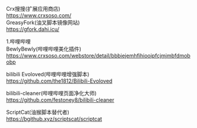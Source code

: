 Crx搜搜(扩展应用商店)                                                                                                           
https://www.crxsoso.com/                                                                                                       
GreasyFork(油叉脚本镜像网站)                                                                                                    
https://gfork.dahi.icu/                                                                                                        

1.哔哩哔哩                                                                                                                     
BewlyBewly(哔哩哔哩美化插件)                                                                                                    
https://www.crxsoso.com/webstore/detail/bbbiejemhfihiooipfcjmjmbfdmobobp                                                       

bilibili Evoloved(哔哩哔哩增强脚本)                                                                                             
https://github.com/the1812/Bilibili-Evoloved                                                                                   

bilibili-cleaner(哔哩哔哩页面净化大师)                                                                                          
https://github.com/festoney8/bilibili-cleaner                                                                                  

ScriptCat(油猴脚本替代者)                                                                                                       
https://bgithub.xyz/scriptscat/scriptcat                                                                                       
